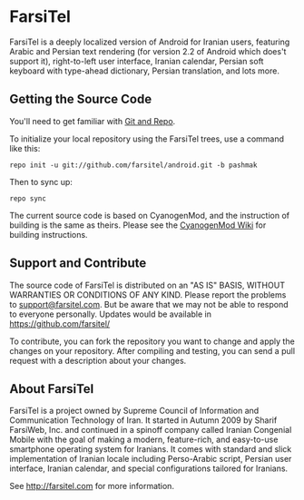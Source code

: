 FarsiTel
========
FarsiTel is a deeply localized version of Android for Iranian users, featuring Arabic and Persian text rendering (for version 2.2 of Android which does't support it), right-to-left user interface, Iranian calendar, Persian soft keyboard with type-ahead dictionary, Persian translation, and lots more.

Getting the Source Code
-----------------------
You'll need to get familiar with [Git and Repo](http://source.android.com/download/using-repo).

To initialize your local repository using the FarsiTel trees, use a command like this:

    repo init -u git://github.com/farsitel/android.git -b pashmak

Then to sync up:

    repo sync

The current source code is based on CyanogenMod, and the instruction of building is the same as theirs. Please see the [CyanogenMod Wiki](http://wiki.cyanogenmod.com/) for building instructions.

Support and Contribute
----------------------
The source code of FarsiTel is distributed on an "AS IS" BASIS, WITHOUT WARRANTIES OR CONDITIONS OF ANY KIND.
Please report the problems to support@farsitel.com. But be aware that we may not be able to respond to everyone personally. Updates would be available in https://github.com/farsitel/

To contribute, you can fork the repository you want to change and apply the changes on your repository. After compiling and testing, you can send a pull request with a description about your changes.

About FarsiTel
--------------
FarsiTel is a project owned by Supreme Council of Information and Communication Technology of Iran. It started in Autumn 2009 by Sharif FarsiWeb, Inc. and continued in a spinoff company called Iranian Congenial Mobile with the goal of making a modern, feature-rich, and easy-to-use smartphone operating system for Iranians. It comes with standard and slick implementation of Iranian locale including Perso-Arabic script, Persian user interface, Iranian calendar, and special configurations tailored for Iranians.

See http://farsitel.com for more information.